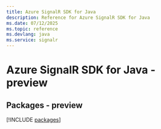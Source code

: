 ```yaml
---
title: Azure SignalR SDK for Java
description: Reference for Azure SignalR SDK for Java
ms.date: 07/12/2025
ms.topic: reference
ms.devlang: java
ms.service: signalr
---
```

# Azure SignalR SDK for Java - preview
## Packages - preview
[!INCLUDE [packages](signalr-index.md)]